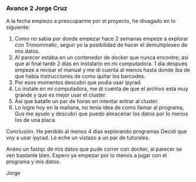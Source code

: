 ### Avance 2 Jorge Cruz

A la fecha empiezo a preocuparme por el proyecto, he divagado en lo siguiente:


1) Como no sabia por donde empezar hace 2 semanas empeze a explorar con Trimommatic, segun yo la posibilidad de hacer el demultiplexeo de mis datos.
2) Al parecer estaba en un contenedor de docker que nunca encontre; así que al final tarde 2 dias en instalarlo en mi computadora. 1 dia despues empeze a revisar el manual y me di cuenta al menos hasta donde iba de que habia instrucciones de como quitar los barcodes.
3) Por esos momentos descubri que podia usar ipyrad.
4) Lo instale en mi computadora, me di cuenta de que el archivo esta muy grande y que es mejor usar el cluster.
5) Asi que batalle un par de horas en intentar entrar al cluster.
6) Lo logre hoy en la mañana, no tenia idea de como llamar al programa, Gus me ayudo y descubri que puedo almacenar los datos por lo menos los de una placa.

Conclusión.
He perdido al menos 4 dias explorando programas
Decidi que voy a usar ipyrad.
Le eche un vistazo a un par de tutorales.

Anexo un fastqc de mis datos que pude correr con docker, al parecer se ven bastante bien.
Espero ya empezar por lo menos a jugar con el programa y mis datos.

Jorge




